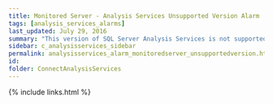```yaml
---
title: ﻿Monitored Server - Analysis Services Unsupported Version Alarm
tags: [analysis_services_alarms]
last_updated: July 29, 2016
summary: "This version of SQL Server Analysis Services is not supported by Spotlight. Some collections may fail because Spotlight has not been tested against this SQL Server Analysis Services version yet."
sidebar: c_analysisservices_sidebar
permalink: analysisservices_alarm_monitoredserver_unsupportedversion.html
id:
folder: ConnectAnalysisServices
---
```




{% include links.html %}
